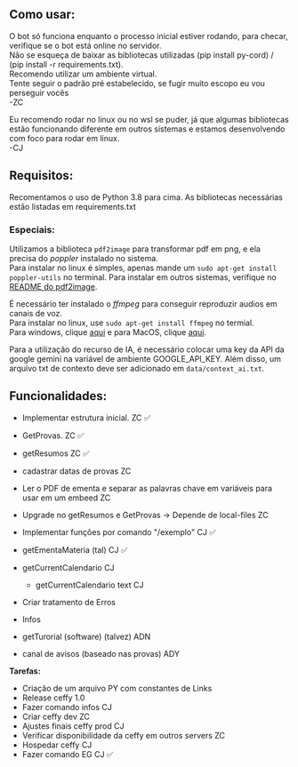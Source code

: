 ## **Como usar**:
O bot só funciona enquanto o processo inicial estiver rodando, para checar, verifique se o bot está online no servidor.  
Não se esqueça de baixar as bibliotecas utilizadas (pip install py-cord) / (pip install -r requirements.txt).  
Recomendo utilizar um ambiente virtual.  
Tente seguir o padrão pré estabelecido, se fugir muito escopo eu vou perseguir vocês  
-ZC
    
Eu recomendo rodar no linux ou no wsl se puder, já que algumas bibliotecas estão funcionando diferente em outros sistemas e estamos desenvolvendo
com foco para rodar em linux.  
-CJ

## **Requisitos**:
Recomentamos o uso de Python 3.8 para cima. As bibliotecas necessárias estão listadas em requirements.txt  

### Especiais:
Utilizamos a biblioteca `pdf2image` para transformar pdf em png, e ela precisa do _poppler_ instalado no sistema.  
Para instalar no linux é simples, apenas mande um `sudo apt-get install poppler-utils` no terminal. 
Para instalar em outros sistemas, verifique no [README do pdf2image](https://github.com/Belval/pdf2image#how-to-install).


É necessário ter instalado o _ffmpeg_ para conseguir reproduzir audios em canais de voz.  
Para instalar no linux, use `sudo apt-get install ffmpeg` no termial.  
Para windows, clique [aqui](https://ffmpeg.org/download.html#build-windows) e para MacOS, clique [aqui](https://ffmpeg.org/download.html#build-mac).


Para a utilização do recurso de IA, é necessário colocar uma key da API da google gemini na variável de ambiente GOOGLE_API_KEY.
Além disso, um arquivo txt de contexto deve ser adicionado em `data/context_ai.txt`.


## **Funcionalidades**:
- Implementar estrutura inicial. ZC ✅
- GetProvas. ZC ✅
- getResumos ZC ✅

- cadastrar datas de provas ZC

- Ler o PDF de ementa e separar as palavras chave em variáveis para usar em um embeed ZC
- Upgrade no getResumos e GetProvas -> Depende de local-files ZC

- Implementar funções por comando "/exemplo" CJ ✅
- getEmentaMateria (tal) CJ ✅
- getCurrentCalendario CJ
    - getCurrentCalendario text CJ
- Criar tratamento de Erros
- Infos

- getTurorial (software) (talvez) ADN

- canal de avisos (baseado nas provas) ADY

**Tarefas:**
- Criação de um arquivo PY com constantes de Links
- Release ceffy 1.0
- Fazer comando infos CJ
- Criar ceffy dev ZC
- Ajustes finais ceffy prod CJ
- Verificar disponibilidade da ceffy em outros servers ZC
- Hospedar ceffy CJ
- Fazer comando EG CJ ✅

